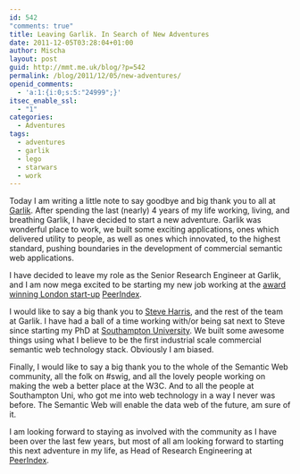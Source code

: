 ```yaml
---
id: 542
"comments: true"
title: Leaving Garlik. In Search of New Adventures
date: 2011-12-05T03:28:04+01:00
author: Mischa
layout: post
guid: http://mmt.me.uk/blog/?p=542
permalink: /blog/2011/12/05/new-adventures/
openid_comments:
  - 'a:1:{i:0;s:5:"24999";}'
itsec_enable_ssl:
  - "1"
categories:
  - Adventures
tags:
  - adventures
  - garlik
  - lego
  - starwars
  - work
---
```

Today I am writing a little note to say goodbye and big thank you to all at [Garlik](http://www.garlik.com/). After spending the last (nearly) 4 years of my life working, living, and breathing Garlik, I have decided to start a new adventure. Garlik was wonderful place to work, we built some exciting applications, ones which delivered utility to people, as well as ones which innovated, to the highest standard, pushing boundaries in the development of commercial semantic web applications. 

I have decided to leave my role as the Senior Research Engineer at Garlik, and I am now mega excited to be starting my new job working at the [award winning London start-up](http://eu.techcrunch.com/2011/11/18/peer-index-takes-the-honours-as-the-europas-awards-drifts-east/) [PeerIndex](http://www.peerindex.com/). 

I would like to say a big thank you to [Steve Harris](http://plugin.org.uk/swh.xrdf#me), and the rest of the team at Garlik. I have had a ball of a time working with/or being sat next to Steve since starting my PhD at [Southampton University](http://www.ecs.soton.ac.uk/). We built some awesome things using what I believe to be the first industrial scale commercial semantic web technology stack. Obviously I am biased. 

Finally, I would like to say a big thank you to the whole of the Semantic Web community, all the folk on #swig, and all the lovely people working on making the web a better place at the W3C. And to all the people at Southampton Uni, who got me into web technology in a way I never was before. The Semantic Web will enable the data web of the future, am sure of it.

I am looking forward to staying as involved with the community as I have been over the last few years, but most of all am looking forward to starting this next adventure in my life, as Head of Research Engineering at [PeerIndex](http://www.peerindex.com/).
